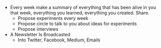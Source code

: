 - Every week make a summary of everything that has been alive in you that week, everything you learned, everything you created. Share.
	- Propose experiments every week
	- Propose circle to talk to you about ideas for experiments
	- Propose interviews
- A Newsletter Is Broadcasted
	- Into Twitter, Facebook, Medium, Emails